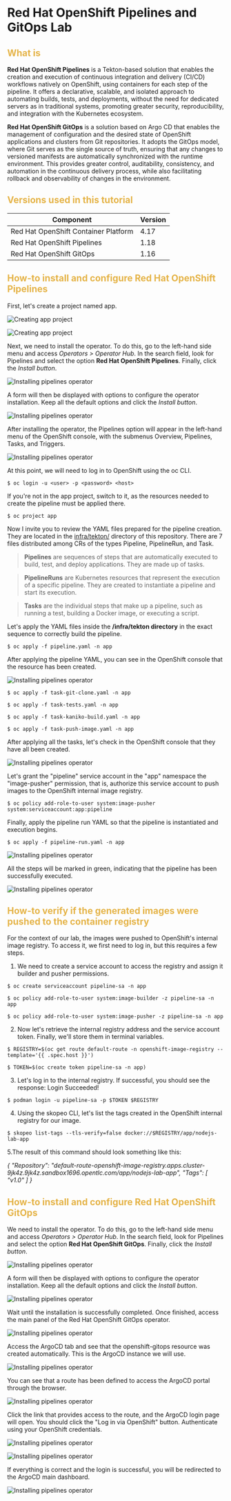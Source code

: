 # Red Hat OpenShift Pipelines and GitOps Lab

### <h2 style="color: #e5b449;">What is</h2>

**Red Hat OpenShift Pipelines** is a Tekton-based solution that enables the creation and execution of continuous integration and delivery (CI/CD) workflows natively on OpenShift, using containers for each step of the pipeline. It offers a declarative, scalable, and isolated approach to automating builds, tests, and deployments, without the need for dedicated servers as in traditional systems, promoting greater security, reproducibility, and integration with the Kubernetes ecosystem.
<br>

**Red Hat OpenShift GitOps** is a solution based on Argo CD that enables the management of configuration and the desired state of OpenShift applications and clusters from Git repositories. It adopts the GitOps model, where Git serves as the single source of truth, ensuring that any changes to versioned manifests are automatically synchronized with the runtime environment. This provides greater control, auditability, consistency, and automation in the continuous delivery process, while also facilitating rollback and observability of changes in the environment.
<br>

### <h2 style="color: #e5b449;">Versions used in this tutorial</h2>

| Component                                   | Version |
|---------------------------------------------|---------|
| Red Hat OpenShift Container Platform        | 4.17    |
| Red Hat OpenShift Pipelines                 | 1.18    |
| Red Hat OpenShift GitOps                    | 1.16    |

### <h2 style="color: #e5b449;">How-to install and configure Red Hat OpenShift Pipelines</h2>

First, let's create a project named app.

![Creating app project](../images/3scale/01%20-%20Creating%203scale%20project.png)

![Creating app project](../images/3scale/02%20-%20Creating%203scale%20project.png)

Next, we need to install the operator. To do this, go to the left-hand side menu and access *Operators > Operator Hub*. In the search field, look for Pipelines and select the option **Red Hat OpenShift Pipelines**. Finally, click the *Install button*.

![Installing pipelines operator](./images/pipelines/01%20-%20Installing%20Pipelines%20Operator.png)

A form will then be displayed with options to configure the operator installation. Keep all the default options and click the *Install button*.

![Installing pipelines operator](./images/pipelines/02%20-%20Installing%20Pipelines%20Operator.png)

After installing the operator, the Pipelines option will appear in the left-hand menu of the OpenShift console, with the submenus Overview, Pipelines, Tasks, and Triggers.

![Installing pipelines operator](./images/pipelines/03%20-%20Installing%20Pipelines%20Operator.png)

At this point, we will need to log in to OpenShift using the oc CLI.

```
$ oc login -u <user> -p <password> <host>
```
If you're not in the app project, switch to it, as the resources needed to create the pipeline must be applied there.

```
$ oc project app
```
Now I invite you to review the YAML files prepared for the pipeline creation. They are located in the [infra/tekton/](./infra/tekton/) directory of this repository. There are 7 files distributed among CRs of the types Pipeline, PipelineRun, and Task.

> **Pipelines** are sequences of steps that are automatically executed to build, test, and deploy applications. They are made up of tasks.

> **PipelineRuns** are Kubernetes resources that represent the execution of a specific pipeline. They are created to instantiate a pipeline and start its execution.

> **Tasks** are the individual steps that make up a pipeline, such as running a test, building a Docker image, or executing a script.

Let's apply the YAML files inside the **/infra/tekton directory** in the exact sequence to correctly build the pipeline.

```
$ oc apply -f pipeline.yaml -n app
```
After applying the pipeline YAML, you can see in the OpenShift console that the resource has been created.

![Installing pipelines operator](./images/pipelines/04%20-%20Creating%20pipeline.png)

```
$ oc apply -f task-git-clone.yaml -n app
```
```
$ oc apply -f task-tests.yaml -n app
```
```
$ oc apply -f task-kaniko-build.yaml -n app
```
```
$ oc apply -f task-push-image.yaml -n app
```

After applying all the tasks, let's check in the OpenShift console that they have all been created.

![Installing pipelines operator](./images/pipelines/05%20-%20Creating%20tasks.png)

Let's grant the "pipeline" service account in the "app" namespace the "image-pusher" permission, that is, authorize this service account to push images to the OpenShift internal image registry.

```
$ oc policy add-role-to-user system:image-pusher system:serviceaccount:app:pipeline
```

Finally, apply the pipeline run YAML so that the pipeline is instantiated and execution begins.

```
$ oc apply -f pipeline-run.yaml -n app
```

![Installing pipelines operator](./images/pipelines/06%20-%20Creating%20pipelinerun.png)

All the steps will be marked in green, indicating that the pipeline has been successfully executed.

![Installing pipelines operator](./images/pipelines/07-%20Pipelinerun%20succeeded.png)

### <h2 style="color: #e5b449;">How-to verify if the generated images were pushed to the container registry</h2>

For the context of our lab, the images were pushed to OpenShift's internal image registry. To access it, we first need to log in, but this requires a few steps.

1. We need to create a service account to access the registry and assign it builder and pusher permissions.

```
$ oc create serviceaccount pipeline-sa -n app
```

```
$ oc policy add-role-to-user system:image-builder -z pipeline-sa -n app
```

```
$ oc policy add-role-to-user system:image-pusher -z pipeline-sa -n app
```
2. Now let's retrieve the internal registry address and the service account token. Finally, we'll store them in terminal variables.

```
$ REGISTRY=$(oc get route default-route -n openshift-image-registry --template='{{ .spec.host }}')
```

```
$ TOKEN=$(oc create token pipeline-sa -n app)
```

3. Let's log in to the internal registry. If successful, you should see the response: Login Succeeded!

```
$ podman login -u pipeline-sa -p $TOKEN $REGISTRY
```
4. Using the skopeo CLI, let's list the tags created in the OpenShift internal registry for our image. 

```
$ skopeo list-tags --tls-verify=false docker://$REGISTRY/app/nodejs-lab-app
```

5.The result of this command should look something like this:

*{
    "Repository": "default-route-openshift-image-registry.apps.cluster-9jk4z.9jk4z.sandbox1696.opentlc.com/app/nodejs-lab-app",
    "Tags": [
        "v1.0"
    ]
}*

### <h2 style="color: #e5b449;">How-to install and configure Red Hat OpenShift GitOps</h2>

We need to install the operator. To do this, go to the left-hand side menu and access *Operators > Operator Hub*. In the search field, look for Pipelines and select the option **Red Hat OpenShift GitOps**. Finally, click the *Install button*.

![Installing pipelines operator](./images/gitops/01%20-%20Installing%20GitOps%20Operator.png)

A form will then be displayed with options to configure the operator installation. Keep all the default options and click the *Install button*.

![Installing pipelines operator](./images/gitops/02%20-%20Installing%20GitOps%20Operator.png)

Wait until the installation is successfully completed. Once finished, access the main panel of the Red Hat OpenShift GitOps operator.

![Installing pipelines operator](./images/gitops/03%20-%20Installing%20GitOps%20Operator.png)

Access the ArgoCD tab and see that the openshift-gitops resource was created automatically. This is the ArgoCD instance we will use.

![Installing pipelines operator](./images/gitops/04%20-%20ArgoCD%20resource%20created.png)

You can see that a route has been defined to access the ArgoCD portal through the browser.

![Installing pipelines operator](./images/gitops/05%20-%20ArgoCD%20route%20available.png)

Click the link that provides access to the route, and the ArgoCD login page will open. You should click the "Log in via OpenShift" button. Authenticate using your OpenShift credentials. 

![Installing pipelines operator](./images/gitops/06%20-%20ArgoCD%20login%20page.png)

![Installing pipelines operator](./images/gitops/07%20-%20ArgoCD%20login%20with%20openshift.png)

If everything is correct and the login is successful, you will be redirected to the ArgoCD main dashboard.

![Installing pipelines operator](./images/gitops/08%20-%20ArgoCD%20main%20dashboard.png)
